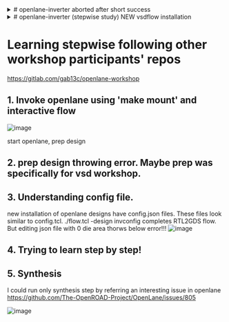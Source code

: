 <details>
<summary># openlane-inverter aborted after short success</summary>

Work completed with all documentation
![image](https://user-images.githubusercontent.com/16399079/207512272-d11d05c4-c7e6-4b7b-a8f6-9215e88ea0b6.png)

Magic tool is not installation,
referring Nickson Jose repsotory for fixes https://github.com/vjkr/openlane_build_script
redirecting to Kunal Ghosh repository https://github.com/kunalg123/vsdflow.git for vsdflow. Hoping the workshop i attended AdvancedPhysicalDesign workshop will be beneficial now
 
 This should look like this
 ![image](https://user-images.githubusercontent.com/16399079/207515701-866f12ab-af79-4ca9-9ae3-ab12a3bc3609.png)

# :)
Seems there was an easier way for installing tools using VSDFLOW. Now 2 versions of installations are in progress.
Lets check the shortcomings in either of them referring to YouTube resources. As workshop videos arent freely available.
# Completed VSDFLOW installation- Update though success message is displayed. qflow didnt get installed. There are errors in the terminal window saying disk full. Checking storage shows storage is almost full. 20GB is not Enough!!!!!!!!!!!!!!
I will delete whole VSDFLOW FOLDER as it is hampering smooth operation of VM.
Hoping to learn sky130 using youtube resources
![image](https://user-images.githubusercontent.com/16399079/207550479-1c263437-1cce-49ca-995a-c469d1845cf6.png)

# Planning to release completed installation as an ISO file
</details>

<details>
<summary># openlane-inverter (stepwise study) NEW vsdflow installation</summary>
 inverter testing successful. Only verilog file and config.json file are input!!!!
 All steps completed without errors or warnings!
 
 ![image](https://user-images.githubusercontent.com/16399079/219607641-c3801c66-2b03-42d5-906f-383c2e0e6b30.png)

</details>

# Learning stepwise following other workshop participants' repos
https://gitlab.com/gab13c/openlane-workshop

## 1. Invoke openlane using 'make mount' and interactive flow
![image](https://user-images.githubusercontent.com/16399079/219614381-8fc51f25-b7f2-4939-8684-be3138776761.png)

start openlane, prep design

## 2. prep design throwing error. Maybe prep was specifically for vsd workshop. 
## 3. Understanding config file. 
new installation of openlane designs have config.json files.
These files look similar to config.tcl.
./flow.tcl -design invconfig completes RTL2GDS flow.
But editing json file with 0 die area thorws below error!!!
![image](https://user-images.githubusercontent.com/16399079/221159264-12033d03-a5c7-4c20-bd38-9b8ba1794cc9.png)

## 4. Trying to learn step by step!
## 5. Synthesis

I could run only synthesis step by referring an interesting issue in openlane https://github.com/The-OpenROAD-Project/OpenLane/issues/805

![image](https://user-images.githubusercontent.com/16399079/221164462-10fb50bb-423b-4cba-8d0f-92125976e41a.png)

